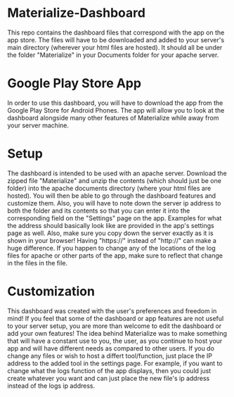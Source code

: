 # Materialize-Dashboard
This repo contains the dashboard files that correspond with the app on the app store. The files will have to be downloaded and added to your server's main directory (wherever your html files are hosted). It should all be under the folder "Materialize" in your Documents folder for your apache server.
# Google Play Store App
In order to use this dashboard, you will have to download the app from the Google Play Store for Android Phones. The app will allow you to look at the dashboard alongside many other features of Materialize while away from your server machine.
# Setup
The dashboard is intended to be used with an apache server. Download the zipped file "Materialize" and unzip the contents (which should just be one folder) into the apache documents directory (where your html files are hosted). You will then be able to go through the dashboard features and customize them. Also, you will have to note down the server ip address to both the folder and its contents so that you can enter it into the corresponding field on the "Settings" page on the app. Examples for what the address should basically look like are provided in the app's settings page as well. Also, make sure you copy down the server exactly as it is shown in your browser! Having "https://" instead of "http://" can make a huge difference. If you happen to change any of the locations of the log files for apache or other parts of the app, make sure to reflect that change in the files in the file. 
# Customization
This dashboard was created with the user's preferences and freedom in mind! If you feel that some of the dashboard or app features are not useful to your server setup, you are more than welcome to edit the dashboard or add your own features! The idea behind Materialize was to make something that will have a constant use to you, the user, as you continue to host your app and will have different needs as compared to other users. If you do change any files or wish to host a differt tool/function, just place the IP address to the added tool in the settings page. For example, if you want to change what the logs function of the app displays, then you could just create whatever you want and can just place the new file's ip address instead of the logs ip address. 

